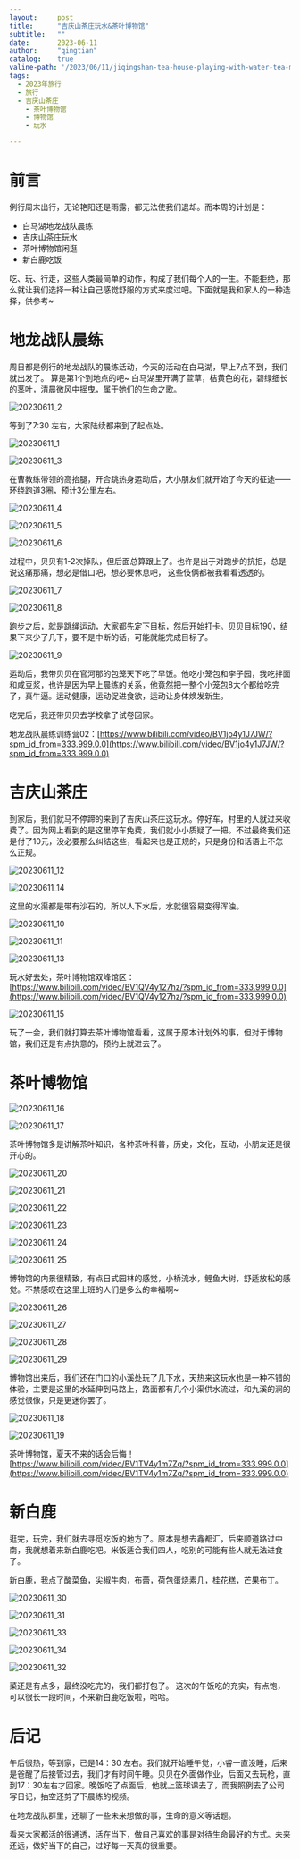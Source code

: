 ```yaml
---
layout:     post
title:      "吉庆山茶庄玩水&茶叶博物馆"
subtitle:   ""
date:       2023-06-11
author:     "qingtian"
catalog:    true
valine-path: '/2023/06/11/jiqingshan-tea-house-playing-with-water-tea-museum/'
tags:
  - 2023年旅行
  - 旅行
  - 吉庆山茶庄
    - 茶叶博物馆
    - 博物馆
    - 玩水

---
```


# 前言

例行周末出行，无论艳阳还是雨露，都无法使我们退却。而本周的计划是：

- 白马湖地龙战队晨练
- 吉庆山茶庄玩水
- 茶叶博物馆闲逛
- 新白鹿吃饭

吃、玩、行走，这些人类最简单的动作，构成了我们每个人的一生。不能拒绝，那么就让我们选择一种让自己感觉舒服的方式来度过吧。下面就是我和家人的一种选择，供参考~

# 地龙战队晨练

周日都是例行的地龙战队的晨练活动，今天的活动在白马湖，早上7点不到，我们就出发了。 算是第1个到地点的吧~ 白马湖里开满了萱草，桔黄色的花，碧绿细长的茎叶，清晨微风中摇曳，属于她们的生命之歌。

![20230611_2](http://img.qingtian16265.com/20230611_2.jpeg)

等到了7:30 左右，大家陆续都来到了起点处。

![20230611_1](http://img.qingtian16265.com/20230611_1.jpeg)

![20230611_3](http://img.qingtian16265.com/20230611_3.jpeg)

在曹教练带领的高抬腿，开合跳热身运动后，大小朋友们就开始了今天的征途——环绕跑道3圈，预计3公里左右。

![20230611_4](http://img.qingtian16265.com/20230611_4.jpeg)

![20230611_5](http://img.qingtian16265.com/20230611_5.jpeg)

![20230611_6](http://img.qingtian16265.com/20230611_6.jpeg)

过程中，贝贝有1-2次掉队，但后面总算跟上了。也许是出于对跑步的抗拒，总是说这痛那痛，想必是借口吧，想必要休息吧， 这些伎俩都被我看看透透的。

![20230611_7](http://img.qingtian16265.com/20230611_7.jpeg)

![20230611_8](http://img.qingtian16265.com/20230611_8.jpeg)

跑步之后，就是跳绳运动，大家都先定下目标，然后开始打卡。贝贝目标190，结果下来少了几下，要不是中断的话，可能就能完成目标了。

![20230611_9](http://img.qingtian16265.com/20230611_9.jpeg)

运动后，我带贝贝在官河那的包笼天下吃了早饭。他吃小笼包和李子园，我吃拌面和咸豆浆，也许是因为早上晨练的关系，他竟然把一整个小笼包8大个都给吃完了，真牛逼。运动健康，运动促进食欲，运动让身体焕发新生。

吃完后，我还带贝贝去学校拿了试卷回家。

地龙战队晨练训练营02：[https://www.bilibili.com/video/BV1jo4y1J7JW/?spm_id_from=333.999.0.0](https://www.bilibili.com/video/BV1jo4y1J7JW/?spm_id_from=333.999.0.0) 

# 吉庆山茶庄

到家后，我们就马不停蹄的来到了吉庆山茶庄这玩水。停好车，村里的人就过来收费了。因为网上看到的是这里停车免费，我们就小小质疑了一把。不过最终我们还是付了10元，没必要那么纠结这些，看起来也是正规的，只是身份和话语上不怎么正规。

![20230611_12](http://img.qingtian16265.com/20230611_12.jpeg)

![20230611_14](http://img.qingtian16265.com/20230611_14.jpeg)

这里的水渠都是带有沙石的，所以人下水后，水就很容易变得浑浊。

![20230611_10](http://img.qingtian16265.com/20230611_10.jpeg)

![20230611_11](http://img.qingtian16265.com/20230611_11.jpeg)

![20230611_13](http://img.qingtian16265.com/20230611_13.jpeg)

玩水好去处，茶叶博物馆双峰馆区：[https://www.bilibili.com/video/BV1QV4y127hz/?spm_id_from=333.999.0.0](https://www.bilibili.com/video/BV1QV4y127hz/?spm_id_from=333.999.0.0) 

![20230611_15](http://img.qingtian16265.com/20230611_15.jpeg)

玩了一会，我们就打算去茶叶博物馆看看，这属于原本计划外的事，但对于博物馆，我们还是有点执意的，预约上就进去了。

# 茶叶博物馆

![20230611_16](http://img.qingtian16265.com/20230611_16.jpeg)

![20230611_17](http://img.qingtian16265.com/20230611_17.jpeg)

茶叶博物馆多是讲解茶叶知识，各种茶叶科普，历史，文化，互动，小朋友还是很开心的。

![20230611_20](http://img.qingtian16265.com/20230611_20.jpeg)

![20230611_21](http://img.qingtian16265.com/20230611_21.jpeg)

![20230611_22](http://img.qingtian16265.com/20230611_22.jpeg)

![20230611_23](http://img.qingtian16265.com/20230611_23.jpeg)

![20230611_24](http://img.qingtian16265.com/20230611_24.jpeg)

![20230611_25](http://img.qingtian16265.com/20230611_25.jpeg)

博物馆的内景很精致，有点日式园林的感觉，小桥流水，鲤鱼大树，舒适放松的感觉。不禁感叹在这里上班的人们是多么的幸福啊~

![20230611_26](http://img.qingtian16265.com/20230611_26.jpeg)

![20230611_27](http://img.qingtian16265.com/20230611_27.jpeg)

![20230611_28](http://img.qingtian16265.com/20230611_28.jpeg)

![20230611_29](http://img.qingtian16265.com/20230611_29.jpeg)

博物馆出来后，我们还在门口的小溪处玩了几下水，天热来这玩水也是一种不错的体验，主要是这里的水延伸到马路上，路面都有几个小渠供水流过，和九溪的涧的感觉很像，只是更迷你罢了。

![20230611_18](http://img.qingtian16265.com/20230611_18.jpeg)

![20230611_19](http://img.qingtian16265.com/20230611_19.jpeg)

茶叶博物馆，夏天不来的话会后悔！[https://www.bilibili.com/video/BV1TV4y1m7Zq/?spm_id_from=333.999.0.0](https://www.bilibili.com/video/BV1TV4y1m7Zq/?spm_id_from=333.999.0.0) 

# 新白鹿


逛完，玩完，我们就去寻觅吃饭的地方了。原本是想去鑫都汇，后来顺道路过中南，我就想着来新白鹿吃吧。米饭适合我们四人，吃别的可能有些人就无法进食了。

新白鹿，我点了酸菜鱼，尖椒牛肉，布蕾，荷包蛋烧素几，桂花糕，芒果布丁。

![20230611_30](http://img.qingtian16265.com/20230611_30.jpeg)

![20230611_31](http://img.qingtian16265.com/20230611_31.jpeg)

![20230611_33](http://img.qingtian16265.com/20230611_33.jpeg)

![20230611_34](http://img.qingtian16265.com/20230611_34.jpeg)

![20230611_32](http://img.qingtian16265.com/20230611_32.jpeg)

菜还是有点多，最终没吃完的，我们都打包了。 这次的午饭吃的充实，有点饱，可以很长一段时间，不来新白鹿吃饭啦，哈哈。 

# 后记

午后很热，等到家，已是14：30 左右。我们就开始睡午觉，小睿一直没睡，后来是爸醒了后接管过去，我们才有时间午睡。贝贝在外面做作业，后面又去玩枪，直到17：30左右才回家。晚饭吃了点面后，他就上篮球课去了，而我照例去了公司写日记，抽空还剪了下晨练的视频。

在地龙战队群里，还聊了一些未来想做的事，生命的意义等话题。

看来大家都活的很通透，活在当下，做自己喜欢的事是对待生命最好的方式。未来还远，做好当下的自己，过好每一天真的很重要。

